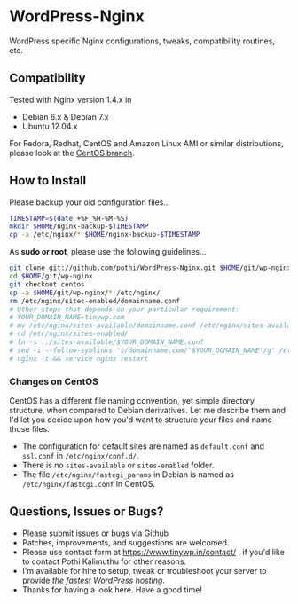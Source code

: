 # WordPress-Nginx

WordPress specific Nginx configurations, tweaks, compatibility routines, etc.

## Compatibility

Tested with Nginx version 1.4.x in
+ Debian 6.x & Debian 7.x
+ Ubuntu 12.04.x

For Fedora, Redhat, CentOS and Amazon Linux AMI or similar distributions, please look at the [CentOS branch](https://github.com/pothi/WordPress-Nginx/tree/centos "WordPress-Nginx configuration for Amazon Linux AMI, Fedora, Redhat and CentOS based distributions").

## How to Install

Please backup your old configuration files...

```bash
TIMESTAMP=$(date +%F_%H-%M-%S)
mkdir $HOME/nginx-backup-$TIMESTAMP
cp -a /etc/nginx/* $HOME/nginx-backup-$TIMESTAMP
```

As __sudo or root__, please use the following guidelines...
```bash
git clone git://github.com/pothi/WordPress-Nginx.git $HOME/git/wp-nginx
cd $HOME/git/wp-nginx
git checkout centos
cp -a $HOME/git/wp-nginx/* /etc/nginx/
rm /etc/nginx/sites-enabled/domainname.conf
# Other steps that depends on your particular requirement:
# YOUR_DOMAIN_NAME=tinywp.com
# mv /etc/nginx/sites-available/domainname.conf /etc/nginx/sites-available/$YOUR_DOMAIN_NAME.conf
# cd /etc/nginx/sites-enabled/
# ln -s ../sites-available/$YOUR_DOMAIN_NAME.conf
# sed -i --follow-symlinks 's/domainname.com/'$YOUR_DOMAIN_NAME'/g' /etc/nginx/sites-enabled/$YOUR_DOMAIN_NAME.conf
# nginx -t && service nginx restart
```

### Changes on CentOS

CentOS has a different file naming convention, yet simple directory structure, when compared to Debian derivatives. Let me describe them and I'd let you decide upon how you'd want to structure your files and name those files.

+ The configuration for default sites are named as `default.conf` and `ssl.conf` in `/etc/nginx/conf.d/`.
+ There is no `sites-available` or `sites-enabled` folder.
+ The file `/etc/nginx/fastcgi_params` in Debian is named as `/etc/nginx/fastcgi.conf` in CentOS.


## Questions, Issues or Bugs?

+ Please submit issues or bugs via Github
+ Patches, improvements, and suggestions are welcomed.
+ Please use contact form at https://www.tinywp.in/contact/ , if you'd like to contact Pothi Kalimuthu for other reasons.
+ I'm available for hire to setup, tweak or troubleshoot your server to provide *the fastest WordPress hosting*.
+ Thanks for having a look here. Have a good time!
